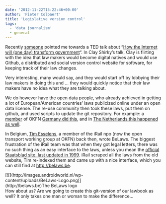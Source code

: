 ```yaml
---
date: '2012-11-22T15:22:46+00:00'
author: 'Pieter Colpaert'
title: 'Legislative version control'
tags:
  - 'data journalism'
  - general
---
```


Recently [someone](https://twitter.com/somatik/status/270975406818070528) pointed me towards a TED talk about “[How the Internet will (one day) transform government](http://www.ted.com/talks/clay_shirky_how_the_internet_will_one_day_transform_government.html 'how_the_internet_will_one_day_transform_government')“. In Clay Shirky’s talk, Clay is flirting with the idea that law makers would become digital natives and would use Github, a distributed and social version control website for software, for keeping track of their law changes.

Very interesting, many would say, and they would start off by lobbying their law makers in doing this and … they would quickly notice that their law makers have no idea what they are talking about.

We do however have the open data people, who already achieved in getting a lot of European/American countries’ laws publicized online under an open data license. The re-use community then took these laws, put them on github, and used scripts to update the git repository. For example: a [member](https://twitter.com/stefanwehrmeyer) of OKFN [Germany did this](https://github.com/bundestag/gesetze), and in [The Netherlands this happened as well](https://github.com/statengeneraal).

In Belgium, [Tim Esselens](http://devel.datif.be/about/), a member of the iRail npo (now the open transport working group at OKFN) back then, wrote BeLaws. The biggest frustration of the iRail team was that when they got legal letters, there was no such thing as an easy interface to the laws, unless you mean the [official Staatsblad site, last updated in 1999](http://www.ejustice.just.fgov.be/tsv_pub/index_n.htm). iRail scraped all the laws from the old website, Tim re-indexed them and came up with a nice interface, which you can still find at <http://belaws.be>.

<div class="wp-caption aligncenter" style="width: 317px">[![](http://images.androidworld.nl/wp-content/uploads/BeLaws-Logo.png)](http://belaws.be)The BeLaws logo

</div>How about us? Are we going to create this git-version of our lawbook as well? It only takes one man or woman to make the difference…
